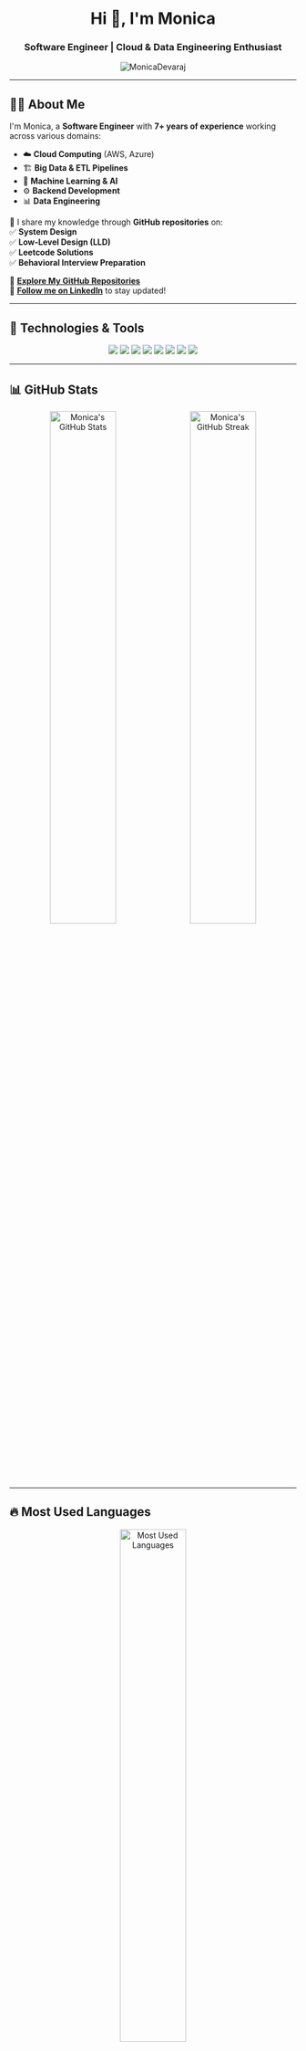 <h1 align="center">Hi 👋, I'm Monica</h1>
<h3 align="center">Software Engineer | Cloud & Data Engineering Enthusiast</h3>

<p align="center">
  <img src="https://komarev.com/ghpvc/?username=MonicaDevaraj&label=Profile%20Views&color=0e75b6&style=flat" alt="MonicaDevaraj" />
</p>

---

## 👩‍💻 About Me  
I'm Monica, a **Software Engineer** with **7+ years of experience** working across various domains:  
- ☁️ **Cloud Computing** (AWS, Azure)  
- 🏗 **Big Data & ETL Pipelines**  
- 🧠 **Machine Learning & AI**  
- ⚙️ **Backend Development**  
- 📊 **Data Engineering**  

🚀 I share my knowledge through **GitHub repositories** on:  
✅ **System Design**  
✅ **Low-Level Design (LLD)**  
✅ **Leetcode Solutions**  
✅ **Behavioral Interview Preparation**  

🔗 **[Explore My GitHub Repositories](https://github.com/MonicaDevaraj?tab=repositories)**  
📢 **[Follow me on LinkedIn](https://www.linkedin.com/in/monica-devaraj/)** to stay updated!  

---

## 🚀 Technologies & Tools  
<p align="center">
  <img src="https://img.shields.io/badge/Python-3776AB?style=for-the-badge&logo=python&logoColor=white" />
  <img src="https://img.shields.io/badge/Java-ED8B00?style=for-the-badge&logo=java&logoColor=white" />
  <img src="https://img.shields.io/badge/Spark-FDEE21?style=for-the-badge&logo=apache-spark&logoColor=black" />
  <img src="https://img.shields.io/badge/AWS-232F3E?style=for-the-badge&logo=amazon-aws&logoColor=white" />
  <img src="https://img.shields.io/badge/Azure-0089D6?style=for-the-badge&logo=microsoft-azure&logoColor=white" />
  <img src="https://img.shields.io/badge/PostgreSQL-316192?style=for-the-badge&logo=postgresql&logoColor=white" />
  <img src="https://img.shields.io/badge/Kafka-231F20?style=for-the-badge&logo=apache-kafka&logoColor=white" />
  <img src="https://img.shields.io/badge/Git-F05032?style=for-the-badge&logo=git&logoColor=white" />
</p>

---

## 📊 GitHub Stats  
<div align="center">
  <img src="https://github-readme-stats.vercel.app/api?username=MonicaDevaraj&show_icons=true&locale=en" width="48%" alt="Monica's GitHub Stats" />
  <img src="https://github-readme-streak-stats.herokuapp.com/?user=MonicaDevaraj&locale=en" width="48%" alt="Monica's GitHub Streak" />
</div>

---

## 🔥 Most Used Languages  
<p align="center">
  <img src="https://github-readme-stats.vercel.app/api/top-langs/?username=MonicaDevaraj&layout=compact&locale=en" width="48%" alt="Most Used Languages" />
</p>

---

## 📫 Connect with Me  
<p align="center">
  <a href="mailto:connect.monicadevaraj@gmail.com">
    <img src="https://img.shields.io/badge/Email-D14836?style=for-the-badge&logo=gmail&logoColor=white" />
  </a>
  <a href="https://www.linkedin.com/in/monica-devaraj/">
    <img src="https://img.shields.io/badge/LinkedIn-0077B5?style=for-the-badge&logo=linkedin&logoColor=white" />
  </a>
</p>
